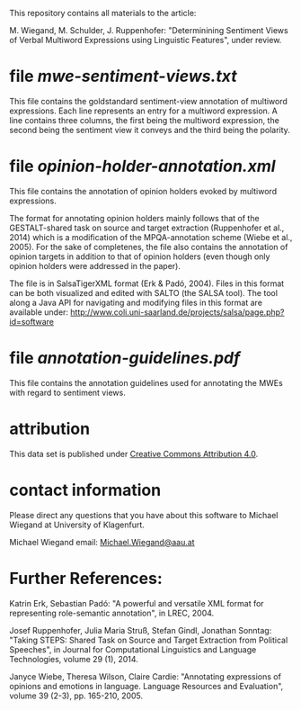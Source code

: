 This repository contains all materials to the article:

M. Wiegand, M. Schulder, J. Ruppenhofer: "Determinining Sentiment Views of Verbal Multiword Expressions using Linguistic Features", under review.



# file  *mwe-sentiment-views.txt*

This file contains the goldstandard sentiment-view annotation of multiword expressions.
Each line represents an entry for a multiword expression. A line contains three columns, the first being the multiword expression, the second being the sentiment view it conveys and the third being the polarity.



# file *opinion-holder-annotation.xml*

This file contains the annotation of opinion holders evoked by multiword expressions.

The format for annotating opinion holders mainly follows that of the GESTALT-shared task on source and target extraction (Ruppenhofer et al., 2014) which is a modification of the MPQA-annotation scheme (Wiebe et al., 2005).
For the sake of completenes, the file also contains the annotation of opinion targets in addition to that of opinion holders (even though only opinion holders were addressed in the paper).

The file is in SalsaTigerXML format (Erk & Padó, 2004).
Files in this format can be both visualized and edited with SALTO (the SALSA tool).
The tool along a Java API for navigating and modifying files in this format are available under: 
http://www.coli.uni-saarland.de/projects/salsa/page.php?id=software



# file  *annotation-guidelines.pdf*

This file contains the annotation guidelines used for annotating the MWEs with regard to sentiment views.



# attribution
This data set is published under [Creative Commons Attribution 4.0](https://github.com/miwieg/naacl2022_identity_groups/edit/master//LICENSE).



# contact information
Please direct any questions that you have about this software to Michael Wiegand at University of Klagenfurt.

Michael Wiegand email: Michael.Wiegand@aau.at



# Further References:

Katrin Erk, Sebastian Padó: "A powerful and versatile XML format for representing role-semantic annotation", in LREC, 2004.

Josef Ruppenhofer, Julia Maria Struß, Stefan Gindl, Jonathan Sonntag: "Taking STEPS: Shared Task on Source and Target Extraction from Political Speeches", in Journal for Computational Linguistics and Language Technologies, volume 29 (1), 2014.

Janyce Wiebe, Theresa Wilson, Claire Cardie: "Annotating expressions of opinions and emotions in language. Language Resources and Evaluation", volume 39 (2-3), pp. 165-210, 2005.
